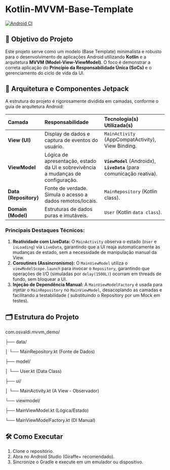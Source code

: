 # Kotlin-MVVM-Base-Template

[![Android CI](https://github.com/VirtroidDidi/Kotlin-MVVM-Base-Template/actions/workflows/android.yml/badge.svg)](https://github.com/VirtroidDidi/Kotlin-MVVM-Base-Template/actions/workflows/android.yml)


## 🎯 Objetivo do Projeto

Este projeto serve como um modelo (Base Template) minimalista e robusto para o desenvolvimento de
aplicações Android utilizando **Kotlin** e a arquitetura **MVVM (Model-View-ViewModel)**. O foco é
demonstrar a correta aplicação do **Princípio da Responsabilidade Única (SoCs)** e o gerenciamento
do ciclo de vida da UI.

## 🧱 Arquitetura e Componentes Jetpack

A estrutura do projeto é rigorosamente dividida em camadas, conforme o guia de arquitetura Android:

| Camada                | Responsabilidade                                                                 | Tecnologia(s) Utilizada(s)                                             |
|:----------------------|:---------------------------------------------------------------------------------|:-----------------------------------------------------------------------|
| **View (UI)**         | Display de dados e captura de eventos do usuário.                                | `MainActivity` (AppCompatActivity), View Binding.                      |
| **ViewModel**         | Lógica de apresentação, estado da UI e sobrevivência a mudanças de configuração. | **`ViewModel`** (Androidx), **`LiveData`** (para comunicação reativa). |
| **Data (Repository)** | Fonte de verdade. Simula o acesso a dados remotos/locais.                        | `MainRepository` (Kotlin class).                                       |
| **Domain (Model)**    | Estruturas de dados puras e imutáveis.                                           | `User` (Kotlin `data class`).                                          |

### Principais Destaques Técnicos:

1. **Reatividade com LiveData:** O `MainActivity` observa o estado (`User` e `isLoading`) via
   `LiveData`, garantindo que a UI reaja automaticamente às mudanças de estado, sem a necessidade de
   manipulação manual da View.
2. **Coroutines (Assincronismo):** O `MainViewModel` utiliza o `viewModelScope.launch` para invocar
   o `Repository`, garantindo que operações de I/O (simuladas por `delay(1500L)`) ocorram em threads
   de fundo, sem bloquear a UI.
3. **Injeção de Dependência Manual:** A `MainViewModelFactory` é usada para injetar o
   `MainRepository` no `MainViewModel`, desacoplando as camadas e facilitando a testabilidade (
   substituindo o Repository por um Mock em testes).

## 🗂️ Estrutura do Projeto

com.osvaldi.mvvm_demo/

├── data/

│ └── MainRepository.kt (Fonte de Dados)

├── model/

│ └── User.kt (Data Class)

├── ui/

│ └── MainActivity.kt (A View - Observador)

└── viewmodel/

├── MainViewModel.kt (Lógica/Estado)

└── MainViewModelFactory.kt (DI Manual)

## 🛠️ Como Executar

1. Clone o repositório.
2. Abra no Android Studio (Giraffe+ recomendado).
3. Sincronize o Gradle e execute em um emulador ou dispositivo.